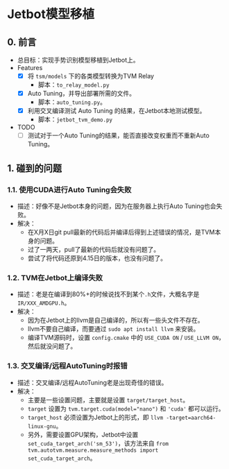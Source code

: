 # Jetbot模型移植

## 0. 前言
+ 总目标：实现手势识别模型移植到Jetbot上。
+ Features
  + [x] 将 `tsm/models` 下的各类模型转换为TVM Relay
    + 脚本：`to_relay_model.py`
  + [x] Auto Tuning，并导出部署所需的文件。
    + 脚本：`auto_tuning.py`。
  + [x] 利用交叉编译测试 Auto Tuning 的结果，在Jetbot本地测试模型。
    + 脚本：`jetbot_tvm_demo.py`
+ TODO
  + [ ] 测试对于一个Auto Tuning的结果，能否直接改变权重而不重新Auto Tuning。

## 1. 碰到的问题

### 1.1. 使用CUDA进行Auto Tuning会失败
+ 描述：好像不是Jetbot本身的问题，因为在服务器上执行Auto Tuning也会失败。
+ 解决：
  + 在X月X日git pull最新的代码后并编译后得到上述错误的情况，是TVM本身的问题。
  + 过了一两天，pull了最新的代码后就没有问题了。
  + 尝试了将代码还原到4.15日的版本，也没有问题了。

### 1.2. TVM在Jetbot上编译失败
+ 描述：老是在编译到80%+的时候说找不到某个`.h`文件，大概名字是`IR/XXX_AMDGPU.h`。
+ 解决：
  + 因为在Jetbot上的llvm是自己编译的，所以有一些头文件不存在。
  + llvm不要自己编译，而要通过 `sudo apt install llvm` 来安装。
  + 编译TVM源码时，设置 `config.cmake` 中的 `USE_CUDA ON` / `USE_LLVM ON`，然后就没问题了。

### 1.3. 交叉编译/远程AutoTuning时报错
+ 描述：交叉编译/远程AutoTuning老是出现奇怪的错误。
+ 解决：
  + 主要是一些设置问题，主要就是设置 `target/target_host`。
  + `target` 设置为 `tvm.target.cuda(model="nano")` 和 `'cuda'` 都可以运行。
  + `target_host` 必须设置为Jetbot上的形式，即 `llvm -target=aarch64-linux-gnu`。
  + 另外，需要设置GPU架构，Jetbot中设置 `set_cuda_target_arch('sm_53')`，该方法来自 `from tvm.autotvm.measure.measure_methods import set_cuda_target_arch`。